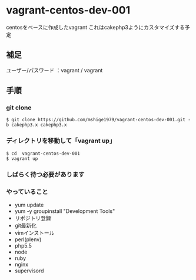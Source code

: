 vagrant-centos-dev-001
======================

centosをベースに作成したvagrant
これはcakephp3ようにカスタマイズする予定

## 補足
ユーザー/パスワード ：vagrant / vagrant


## 手順
### git clone
```
$ git clone https://github.com/mshige1979/vagrant-centos-dev-001.git -b cakephp3.x cakephp3.x
```

### ディレクトリを移動して「vagrant up」
```
$ cd  vagrant-centos-dev-001
$ vagrant up
```

### しばらく待つ必要があります

### やっていること
* yum update
* yum -y groupinstall "Development Tools"
* リポジトリ登録
* git最新化
* vimインストール
* perl(plenv)
* php5.5
* node
* ruby
* nginx
* supervisord






